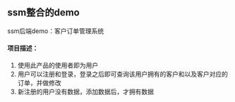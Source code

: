 ## ssm整合的demo
ssm后端demo：客户订单管理系统
#### 项目描述：
1. 使用此产品的使用者即为用户
2. 用户可以注册和登录，登录之后即可查询该用户拥有的客户和以及客户对应的订单，并做修改
3. 新注册的用户没有数据，添加数据后，才拥有数据
